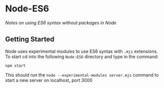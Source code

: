 # Node-ES6
###### Notes on using ES6 syntax without packages in Node

## Getting Started
Node uses experimental modules to use ES6 syntax with ```.mjs``` extensions. To start cd into the following ```Node-ES6``` directory and type in the command:
```
npm start
```
This should run the ```node --experimental-modules server.mjs``` command to start a new server on localhost, port 3000
